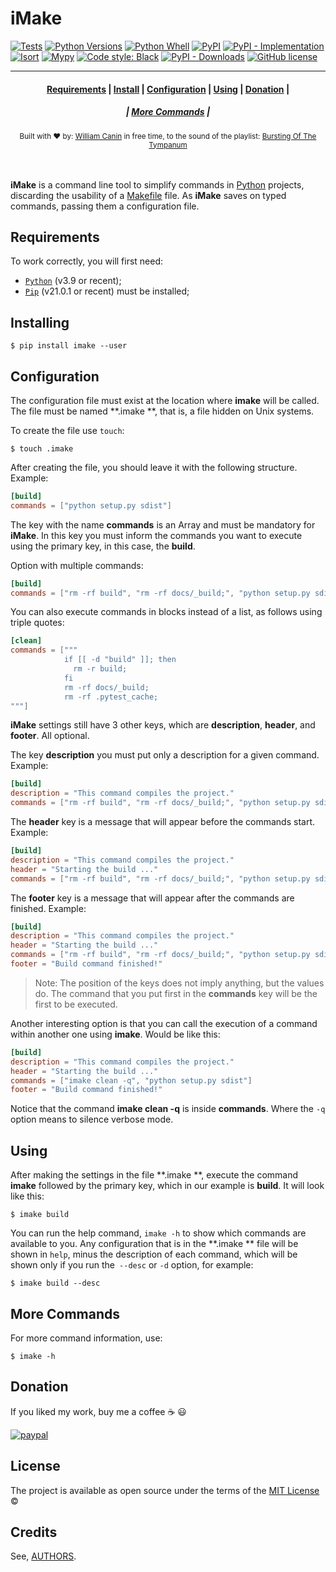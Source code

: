 # iMake

[![Tests](https://github.com/snakypy/imake/actions/workflows/tests.yml/badge.svg)](https://github.com/snakypy/imake/actions/workflows/tests.yml)
[![Python Versions](https://img.shields.io/pypi/pyversions/imake)](https://pyup.io/repos/github/snakypy/imake/)
[![Python Whell](https://img.shields.io/pypi/wheel/imake)](https://pypi.org/project/wheel/)
[![PyPI](https://img.shields.io/pypi/v/imake)](https://pypi.org/project/imake/#history)
[![PyPI - Implementation](https://img.shields.io/pypi/implementation/imake)](https://pypi.org/project/imake)
[![Isort](https://img.shields.io/badge/%20imports-isort-%231674b1?style=flat&labelColor=ef8336)](https://pycqa.github.io/isort/)
[![Mypy](http://www.mypy-lang.org/static/mypy_badge.svg)](http://mypy-lang.org/)
[![Code style: Black](https://img.shields.io/badge/code%20style-black-000000.svg)](https://github.com/psf/black)
[![PyPI - Downloads](https://img.shields.io/pypi/dm/imake)](https://pypi.org/project/imake/#files)
[![GitHub license](https://img.shields.io/github/license/snakypy/imake)](https://github.com/snakypy/imake/blob/master/LICENSE)

----------------
<div align="center">
  <h4>
    <a href="#requirements">Requirements</a> |
    <a href="#installing">Install</a> |
    <a href="#configuration">Configuration</a> |
    <a href="#using">Using</a> |
    <a href="#donation">Donation</a> |
  </h4>
  <h5>
    | <a href="#more-commands">More Commands</a> |
  </h5>
</div>

<div align="center">
  <sub>Built with ❤︎ by:
  <a href="https://williamcanin.github.io" target="_blank">William Canin</a> in free time,
  to the sound of the playlist: <a href="https://open.spotify.com/playlist/48brJJZdVifY79QAFmEImq?si=GmsvfKqATpG4p72ZeVClIQ" target="_blank">Bursting Of The Tympanum</a></sub>
</div>
<br>
<br>

**iMake** is a command line tool to simplify commands in [Python](https://python.org) projects, discarding the usability of a [Makefile](https://www.gnu.org/software/make/) file.
As **iMake** saves on typed commands, passing them a configuration file.

## Requirements

To work correctly, you will first need:

- [`Python`](https://python.org) (v3.9 or recent);
- [`Pip`](https://pip.pypa.io/en/stable/) (v21.0.1 or recent) must be installed;

## Installing

```shell
$ pip install imake --user
```

## Configuration

The configuration file must exist at the location where **imake** will be called. The file must be named **.imake **, that is, a file hidden on Unix systems.

To create the file use `touch`:

```shell
$ touch .imake
```

After creating the file, you should leave it with the following structure. Example:

```toml
[build]
commands = ["python setup.py sdist"]
```

The key with the name **commands** is an Array and must be mandatory for **iMake**. In this key you must inform the commands you want to execute using the primary key, in this case, the **build**.

Option with multiple commands:

```toml
[build]
commands = ["rm -rf build", "rm -rf docs/_build;", "python setup.py sdist"]
```

You can also execute commands in blocks instead of a list, as follows using triple quotes:

```toml
[clean]
commands = ["""
			if [[ -d "build" ]]; then
			  rm -r build;
			fi
			rm -rf docs/_build;
			rm -rf .pytest_cache;
"""]
```

**iMake** settings still have 3 other keys, which are **description**, **header**, and **footer**. All optional.

The key **description** you must put only a description for a given command. Example:

```toml
[build]
description = "This command compiles the project."
commands = ["rm -rf build", "rm -rf docs/_build;", "python setup.py sdist"]
```

The **header** key is a message that will appear before the commands start. Example:

```toml
[build]
description = "This command compiles the project."
header = "Starting the build ..."
commands = ["rm -rf build", "rm -rf docs/_build;", "python setup.py sdist"]
```

The **footer** key is a message that will appear after the commands are finished. Example:

```toml
[build]
description = "This command compiles the project."
header = "Starting the build ..."
commands = ["rm -rf build", "rm -rf docs/_build;", "python setup.py sdist"]
footer = "Build command finished!"
```

> Note: The position of the keys does not imply anything, but the values do. The command that you put first in the **commands** key will be the first to be executed.

Another interesting option is that you can call the execution of a command within another one using **imake**. Would be like this:

```toml
[build]
description = "This command compiles the project."
header = "Starting the build ..."
commands = ["imake clean -q", "python setup.py sdist"]
footer = "Build command finished!"
```

Notice that the command **imake clean -q** is inside **commands**. Where the `-q` option means to silence verbose mode.

## Using

After making the settings in the file **.imake **, execute the command **imake** followed by the primary key, which in our example is **build**. It will look like this:

```shell
$ imake build
```

You can run the help command, `imake -h` to show which commands are available to you. Any configuration that is in the **.imake ** file will be shown in `help`, minus the description of each command, which will be shown only if you run the` --desc` or `-d` option, for example:

```shell
$ imake build --desc 
```

 ## More Commands

For more command information, use:

```shell
$ imake -h
```

## Donation

If you liked my work, buy me a coffee :coffee: :smiley:

[![paypal](https://www.paypalobjects.com/en_US/i/btn/btn_donateCC_LG.gif)](https://www.paypal.com/cgi-bin/webscr?cmd=_s-xclick&hosted_button_id=YBK2HEEYG8V5W&source)

## License

The project is available as open source under the terms of the [MIT License](https://github.com/snakypy/imake/blob/master/LICENSE) ©

## Credits

See, [AUTHORS](https://github.com/snakypy/imake/blob/master/AUTHORS.rst).